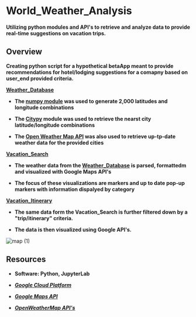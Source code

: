 # World_Weather_Analysis

**Utilizing python modules and API's to retrieve and analyze data to provide real-time suggestions on vacation trips.**

## **Overview**

**Creating python script for a hypothetical betaApp meant to provide recommendations for hotel/lodging suggestions for a comapny based on user_end provided criteria.**

**[Weather_Database](Weather_Database)**

- **The [numpy module](https://github.com/numpy/numpy) was used to generate 2,000 latitudes and longitude combinations**

- **The [Citypy](https://github.com/wingchen/citipy) module was used to retrieve the nearst city latitude/longitude combinations**

- **The [Open Weather Map API](https://openweathermap.org/api) was also used to retrieve up-tp-date weather data for the provided cities**

**[Vacation_Search](Vacation_Search)**

- **The weather data from the [Weather_Database](Weather_Database) is parsed, formattedm and visualized with Google Maps API's**

- **The focus of these visualizations are markers and up to date pop-up markers with information dispalyed by category**

**[Vacation_Itinerary](Vaction_Itinerary)**

- **The same data form the Vacation_Search is further filtered down by a "trip/itinerary" criteria.**

- **The data is then visualized using Google API's.**

![map (1)](https://user-images.githubusercontent.com/91576834/154822272-973bdbcd-e10c-44db-b7e8-bb0de442f694.png)

## **Resources**

- **Software: Python, JupyterLab**

- ***[Google Cloud Platform](https://cloud.google.com/docs/?hl=en_US#section-6)***

- ***[Google Maps API](https://developers.google.com/maps)***

- ***[OpenWeatherMap API's](https://openweathermap.org/api)***

